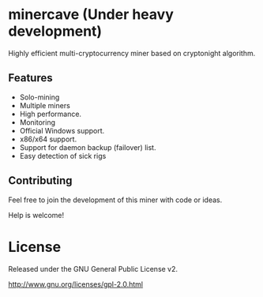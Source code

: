 # minercave (Under heavy development)
Highly efficient multi-cryptocurrency miner based on cryptonight algorithm.


## Features
* Solo-mining
* Multiple miners
* High performance.
* Monitoring
* Official Windows support.
* x86/x64 support.
* Support for daemon backup (failover) list.
* Easy detection of sick rigs


## Contributing
Feel free to join the development of this miner with code or ideas.

Help is welcome!


# License

Released under the GNU General Public License v2.

http://www.gnu.org/licenses/gpl-2.0.html
